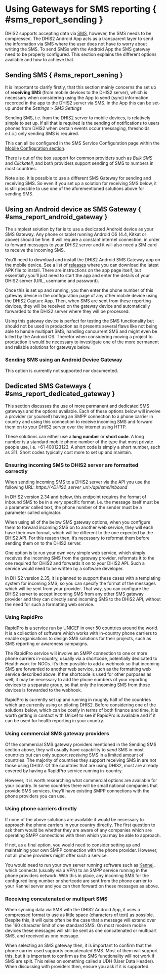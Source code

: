 # Using Gateways for SMS reporting  { #sms_report_sending } 

DHIS2 supports accepting data via [SMS](https://docs.dhis2.org/master/en/dhis2_user_manual_en/mobile.html), however, the SMS needs to be compressed. The DHIS2 Android App acts as a transparent layer to send the information via SMS where the user does not have to worry about writing the SMS. To send SMSs with the Android App the SMS gateway need to be properly configured. This section explains the different options available and how to achieve that.

## Sending SMS { #sms_report_sening } 

It is important to clarify firstly, that this section mainly concerns the set up of **receiving SMS** (from mobile devices to the DHIS2 server), which is necessary when considering using the App to send (sync) information recorded in the app to the DHIS2 server via SMS. In the App this can be set-up under the *Settings* > *SMS Settings*

Sending SMS, i.e. from the DHIS2 server to mobile devices, is relatively simple to set up. If all that is required is the sending of notifications to users phones from DHIS2 when certain events occur (messaging, thresholds e.t.c.) only sending SMS is required.

This can all be configured in the SMS Service Configuration page within the [Mobile Configuration section](https://docs.dhis2.org/master/en/user/html/mobile_sms_service.html).

There is out of the box support for common providers such as *Bulk SMS* and *Clickatell*, and both providers support sending of SMS to numbers in most countries.

Note also, it is possible to use a different SMS Gateway for sending and receiving SMS. So even if you set up a solution for receiving SMS below, it is still possible to use one of the aforementioned solutions above for sending SMS.

## Using an Android device as SMS Gateway { #sms_report_android_gateway } 

The simplest solution by far is to use a dedicated Android device as your SMS Gateway. Any phone or tablet running Android OS (4.4, Kitkat or above) should be fine. It will require a constant internet connection, in order to forward messages to your DHIS2 server and it will also need a SIM card to receive the incoming SMS.

You’ll need to download and install the DHIS2 Android SMS Gateway app on the mobile device. See a list of [releases](https://github.com/dhis2/dhis2-sms-android-gateway/releases) where you can download the latest APK file to install. There are instructions on the app page itself, but essentially you’ll just need to start the app and enter the details of your DHIS2 server (URL, username and password).

Once this is set up and running, you then enter the phone number of this gateway device in the configuration page of any other mobile device using the DHIS2 Capture App. Then, when SMS are sent from these reporting devices, they will be received on the gateway device and automatically forwarded to the DHIS2 server where they will be processed.

Using this gateway device is perfect for testing the SMS functionality but should not be used in production as it presents several flaws like not being able to handle multipart SMS, handling concurrent SMS and might even be killed by the Android OS.  Therefor when considering moving a project to production it would be necessary to investigate one of the more permanent and reliable solutions for gateways below.

### Sending SMS using an Android Device Gateway

This option is currently not supported nor documented.

## Dedicated SMS Gateways { #sms_report_dedicated_gateway } 

This section discusses the use of more permanent and dedicated SMS gateways and the options available. Each of these options below will involve a provider (or yourself) having an SMPP connection to a phone carrier in country and using this connection to receive incoming SMS and forward them on to your DHIS2 server over the internet using HTTP.

These solutions can either use a **long number** or **short code**. A long number is a standard mobile phone number of the type that most private people use, i.e. +61 400123123. A short code is simply a short number, such as 311. Short codes typically cost more to set up and maintain.

### Ensuring incoming SMS to DHIS2 server are formatted correctly

When sending incoming SMS to a DHIS2 server via the API you use the following URL: *https://<DHIS2_server_url>/api/sms/inbound*

In DHIS2 version 2.34 and below, this endpoint requires the format of inbound SMS to be in a very specific format, i.e. the message itself must be a parameter called text, the phone number of the sender must be a parameter called originator.

When using all of the below SMS gateway options, when you configure them to forward incoming SMS on to another web service, they will each have their own format, which will be different to the one expected by the DHIS2 API. For this reason then, it’s necessary to reformat them before sending them on to the DHIS2 server.

One option is to run your own very simple web service, which simply receives the incoming SMS from the gateway provider, reformats it to the one required for DHIS2 and forwards it on to your DHIS2 API. Such a service would need to be written by a software developer.

In DHIS2 version 2.35, it is planned to support these cases with a templating system for incoming SMS, so you can specify the format of the messages which will be sent from your provider. That way, you can configure the DHIS2 server to accept incoming SMS from any other SMS gateway provider and they can directly send incoming SMS to the DHIS2 API, without the need for such a formatting web service.

### Using RapidPro

[RapidPro](https://rapidpro.io/) is a service run by UNICEF in over 50 countries around the world. It is a collection of software which works with in-country phone carriers to enable organisations to design SMS solutions for their projects, such as SMS reporting or awareness campaigns.

The RapidPro service will involve an SMPP connection to one or more phone carriers in-country, usually via a shortcode, potentially dedicated to Health work for NGOs. It’s then possible to add a webhook so that incoming SMS are forwarded to another web service, such as the formatting web service described above. If the shortcode is used for other purposes as well, it may be necessary to add the phone numbers of your reporting devices to a separate group, so that only the incoming SMS from those devices is forwarded to the webhook.

RapidPro is currently set up and running in roughly half of the countries which are currently using or piloting DHIS2. Before considering one of the solutions below, which can be costly in terms of both finance and time, it is worth getting in contact with Unicef to see if RapidPro is available and if it can be used for health reporting in your country.

### Using commercial SMS gateway providers

Of the commercial SMS gateway providers mentioned in the Sending SMS section above, they will usually have capability to *send* SMS in most countries but can only support *receiving* SMS in a limited amount of countries. The majority of countries they support receiving SMS in are not those using DHIS2. Of the countries that are using DHIS2, most are already covered by having a RapidPro service running in-country.

However, it is worth researching what commercial options are available for your country. In some countries there will be small national companies that provide SMS services, they’ll have existing SMPP connections with the phone providers you can use.

### Using phone carriers directly

If none of the above solutions are available it would be necessary to approach the phone carriers in your country directly. The first question to ask them would be whether they are aware of any companies which are operating SMPP connections with them which you may be able to approach.

If not, as a final option, you would need to consider setting up and maintaining your own SMPP connection with the phone provider. However, not all phone providers might offer such a service.

You would need to run your own server running software such as [Kannel](https://www.kannel.org/), which connects (usually via a VPN) to an SMPP service running in the phone providers network. With this in place, any incoming SMS for the configured long number or shortcode are sent from the phone carrier to your Kannel server and you can then forward on these messages as above.

### Receiving concatenated or multipart SMS

When syncing data via SMS with the DHIS2 Android App, it uses a compressed format to use as little space (characters of text) as possible. Despite this, it will quite often be the case that a message will extend over the 160 character limit of one standard SMS. On most modern mobile devices these messages will still be sent as one concatenated or multipart SMS, and received as one message. 

When selecting an SMS gateway then, it is important to confirm that the phone carrier used supports concatenated SMS. Most of them will support this, but it is important to confirm as the SMS functionality will not work if SMS are split. This relies on something called a UDH (User Data Header). When discussing with providers then, ensure you ask if it is supported.
